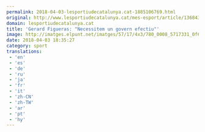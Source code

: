 ```yaml
---
permalink: 2018-04-03-lesportiudecatalunya.cat-1885106769.html
original: http://www.lesportiudecatalunya.cat/mes-esport/article/1368434-gerard-figueras-necessitem-un-govern-efectiu.html
domain: lesportiudecatalunya.cat
title: 'Gerard Figueras: "Necessitem un govern efectiu"'
image: http://imatges.elpunt.net/imatges/57/17/4x3/780_0008_5717331_0f6c154dfa1dfaed789057cc11136fe6.jpg
date: 2018-04-03 18:35:27
category: sport
translations: 
 - 'en'
 - 'es'
 - 'de'
 - 'ru'
 - 'ja'
 - 'fr'
 - 'it'
 - 'zh-CN'
 - 'zh-TW'
 - 'ar'
 - 'pt'
 - 'hy'
---
```


